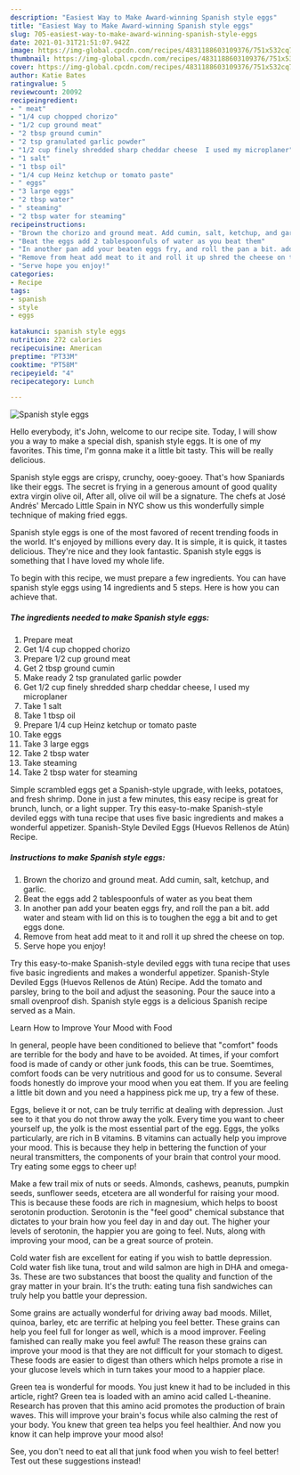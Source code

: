 ```yaml
---
description: "Easiest Way to Make Award-winning Spanish style eggs"
title: "Easiest Way to Make Award-winning Spanish style eggs"
slug: 705-easiest-way-to-make-award-winning-spanish-style-eggs
date: 2021-01-31T21:51:07.942Z
image: https://img-global.cpcdn.com/recipes/4831188603109376/751x532cq70/spanish-style-eggs-recipe-main-photo.jpg
thumbnail: https://img-global.cpcdn.com/recipes/4831188603109376/751x532cq70/spanish-style-eggs-recipe-main-photo.jpg
cover: https://img-global.cpcdn.com/recipes/4831188603109376/751x532cq70/spanish-style-eggs-recipe-main-photo.jpg
author: Katie Bates
ratingvalue: 5
reviewcount: 20092
recipeingredient:
- " meat"
- "1/4 cup chopped chorizo"
- "1/2 cup ground meat"
- "2 tbsp ground cumin"
- "2 tsp granulated garlic powder"
- "1/2 cup finely shredded sharp cheddar cheese  I used my microplaner"
- "1 salt"
- "1 tbsp oil"
- "1/4 cup Heinz ketchup or tomato paste"
- " eggs"
- "3 large eggs"
- "2 tbsp water"
- " steaming"
- "2 tbsp water for steaming"
recipeinstructions:
- "Brown the chorizo and ground meat. Add cumin, salt, ketchup, and garlic."
- "Beat the eggs add 2 tablespoonfuls of water as you beat them"
- "In another pan add your beaten eggs fry, and roll the pan a bit. add water and steam with lid on this is to toughen the egg a bit and to get eggs done."
- "Remove from heat add meat to it and roll it up shred the cheese on top."
- "Serve hope you enjoy!"
categories:
- Recipe
tags:
- spanish
- style
- eggs

katakunci: spanish style eggs 
nutrition: 272 calories
recipecuisine: American
preptime: "PT33M"
cooktime: "PT58M"
recipeyield: "4"
recipecategory: Lunch

---
```



![Spanish style eggs](https://img-global.cpcdn.com/recipes/4831188603109376/751x532cq70/spanish-style-eggs-recipe-main-photo.jpg)

Hello everybody, it's John, welcome to our recipe site. Today, I will show you a way to make a special dish, spanish style eggs. It is one of my favorites. This time, I'm gonna make it a little bit tasty. This will be really delicious.

Spanish style eggs are crispy, crunchy, ooey-gooey. That&#39;s how Spaniards like their eggs. The secret is frying in a generous amount of good quality extra virgin olive oil, After all, olive oil will be a signature. The chefs at José Andrés&#39; Mercado Little Spain in NYC show us this wonderfully simple technique of making fried eggs.

Spanish style eggs is one of the most favored of recent trending foods in the world. It's enjoyed by millions every day. It is simple, it is quick, it tastes delicious. They're nice and they look fantastic. Spanish style eggs is something that I have loved my whole life.


To begin with this recipe, we must prepare a few ingredients. You can have spanish style eggs using 14 ingredients and 5 steps. Here is how you can achieve that.

<!--inarticleads1-->

##### The ingredients needed to make Spanish style eggs:

1. Prepare  meat
1. Get 1/4 cup chopped chorizo
1. Prepare 1/2 cup ground meat
1. Get 2 tbsp ground cumin
1. Make ready 2 tsp granulated garlic powder
1. Get 1/2 cup finely shredded sharp cheddar cheese,  I used my microplaner
1. Take 1 salt
1. Take 1 tbsp oil
1. Prepare 1/4 cup Heinz ketchup or tomato paste
1. Take  eggs
1. Take 3 large eggs
1. Take 2 tbsp water
1. Take  steaming
1. Take 2 tbsp water for steaming


Simple scrambled eggs get a Spanish-style upgrade, with leeks, potatoes, and fresh shrimp. Done in just a few minutes, this easy recipe is great for brunch, lunch, or a light supper. Try this easy-to-make Spanish-style deviled eggs with tuna recipe that uses five basic ingredients and makes a wonderful appetizer. Spanish-Style Deviled Eggs (Huevos Rellenos de Atún) Recipe. 

<!--inarticleads2-->

##### Instructions to make Spanish style eggs:

1. Brown the chorizo and ground meat. Add cumin, salt, ketchup, and garlic.
1. Beat the eggs add 2 tablespoonfuls of water as you beat them
1. In another pan add your beaten eggs fry, and roll the pan a bit. add water and steam with lid on this is to toughen the egg a bit and to get eggs done.
1. Remove from heat add meat to it and roll it up shred the cheese on top.
1. Serve hope you enjoy!


Try this easy-to-make Spanish-style deviled eggs with tuna recipe that uses five basic ingredients and makes a wonderful appetizer. Spanish-Style Deviled Eggs (Huevos Rellenos de Atún) Recipe. Add the tomato and parsley, bring to the boil and adjust the seasoning. Pour the sauce into a small ovenproof dish. Spanish style eggs is a delicious Spanish recipe served as a Main. 

Learn How to Improve Your Mood with Food


In general, people have been conditioned to believe that "comfort" foods are terrible for the body and have to be avoided. At times, if your comfort food is made of candy or other junk foods, this can be true. Soemtimes, comfort foods can be very nutritious and good for us to consume. Several foods honestly do improve your mood when you eat them. If you are feeling a little bit down and you need a happiness pick me up, try a few of these.

Eggs, believe it or not, can be truly terrific at dealing with depression. Just see to it that you do not throw away the yolk. Every time you want to cheer yourself up, the yolk is the most essential part of the egg. Eggs, the yolks particularly, are rich in B vitamins. B vitamins can actually help you improve your mood. This is because they help in bettering the function of your neural transmitters, the components of your brain that control your mood. Try eating some eggs to cheer up!

Make a few trail mix of nuts or seeds. Almonds, cashews, peanuts, pumpkin seeds, sunflower seeds, etcetera are all wonderful for raising your mood. This is because these foods are rich in magnesium, which helps to boost serotonin production. Serotonin is the "feel good" chemical substance that dictates to your brain how you feel day in and day out. The higher your levels of serotonin, the happier you are going to feel. Nuts, along with improving your mood, can be a great source of protein.

Cold water fish are excellent for eating if you wish to battle depression. Cold water fish like tuna, trout and wild salmon are high in DHA and omega-3s. These are two substances that boost the quality and function of the gray matter in your brain. It's the truth: eating tuna fish sandwiches can truly help you battle your depression. 

Some grains are actually wonderful for driving away bad moods. Millet, quinoa, barley, etc are terrific at helping you feel better. These grains can help you feel full for longer as well, which is a mood improver. Feeling famished can really make you feel awful! The reason these grains can improve your mood is that they are not difficult for your stomach to digest. These foods are easier to digest than others which helps promote a rise in your glucose levels which in turn takes your mood to a happier place.

Green tea is wonderful for moods. You just knew it had to be included in this article, right? Green tea is loaded with an amino acid called L-theanine. Research has proven that this amino acid promotes the production of brain waves. This will improve your brain's focus while also calming the rest of your body. You knew that green tea helps you feel healthier. And now you know it can help improve your mood also!

See, you don't need to eat all that junk food when you wish to feel better! Test out  these suggestions  instead!

